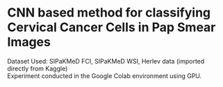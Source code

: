 # CNN based method for classifying Cervical Cancer Cells in Pap Smear Images
Dataset Used: SIPaKMeD FCI, SIPaKMeD WSI, Herlev data (imported directly from Kaggle)<br>
Experiment conducted in the Google Colab environment using GPU.
